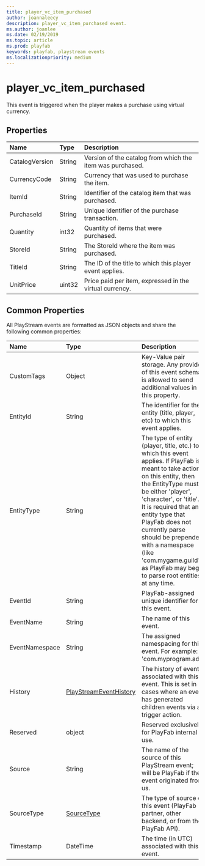 ```yaml
---
title: player_vc_item_purchased
author: joannaleecy
description: player_vc_item_purchased event.
ms.author: joanlee
ms.date: 02/19/2019
ms.topic: article
ms.prod: playfab
keywords: playfab, playstream events
ms.localizationpriority: medium
---
```


# player_vc_item_purchased

This event is triggered when the player makes a purchase using virtual currency.

## Properties

|Name|Type|Description|
| :--------------------|:-------------------|:----------------------|
|CatalogVersion|String|Version of the catalog from which the item was purchased.|
|CurrencyCode|String|Currency that was used to purchase the item.|
|ItemId|String|Identifier of the catalog item that was purchased.|
|PurchaseId|String|Unique identifier of the purchase transaction.|
|Quantity|int32|Quantity of items that were purchased.|
|StoreId|String|The StoreId where the item was purchased.|
|TitleId|String|The ID of the title to which this player event applies.|
|UnitPrice|uint32|Price paid per item, expressed in the virtual currency.|

## Common Properties

All PlayStream events are formatted as JSON objects and share the following common properties:

|Name|Type|Description|
| :--------------------|:-------------------|:----------------------|
|CustomTags|Object|Key-Value pair storage. Any provider of this event schema is allowed to send additional values in this property.|
|EntityId|String|The identifier for the entity (title, player, etc) to which this event applies.|
|EntityType|String|The type of entity (player, title, etc.) to which this event applies. If PlayFab is meant to take action on this entity, then the EntityType must be either 'player', 'character', or 'title'. It is required that any entity type that PlayFab does not currently parse should be prepended with a namespace (like 'com.mygame.guild') as PlayFab may begin to parse root entities at any time.|
|EventId|String|PlayFab-assigned unique identifier for this event.|
|EventName|String|The name of this event.|
|EventNamespace|String|The assigned namespacing for this event. For example: 'com.myprogram.ads'|
|History|[PlayStreamEventHistory](data-types/playstreameventhistory.md)|The history of events associated with this event. This is set in cases where an event has generated children events via a trigger action.|
|Reserved|object|Reserved exclusively for PlayFab internal use.|
|Source|String|The name of the source of this PlayStream event; will be PlayFab if the event originated from us.|
|SourceType|[SourceType](data-types/sourcetype.md)|The type of source of this event (PlayFab partner, other backend, or from the PlayFab API).|
|Timestamp|DateTime|The time (in UTC) associated with this event.|
